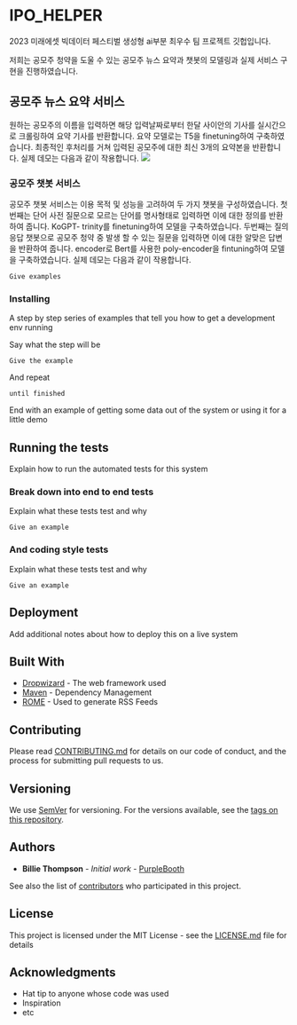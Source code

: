 # IPO_HELPER
2023 미래에셋 빅데이터 페스티벌 생성형 ai부분 최우수 팀 프로젝트 깃헙입니다. 

저희는 공모주 청약을 도울 수 있는 공모주 뉴스 요약과 챗봇의 모델링과 실제 서비스 구현을 진행하였습니다. 

## 공모주 뉴스 요약 서비스 

원하는 공모주의 이름을 입력하면 해당 입력날짜로부터 한달 사이안의 기사를 실시간으로 크롤링하여 요약 기사를 반환합니다. 
요약 모델로는 T5을 finetuning하여 구축하였습니다. 
최종적인 후처리를 거쳐 입력된 공모주에 대한 최신 3개의 요약본을 반환합니다. 
실제 데모는 다음과 같이 작용합니다. 
![](https://github.com/yunseo4401/IPO-HELPER/blob/main/image1.jpg)

### 공모주 챗봇 서비스
공모주 챗봇 서비스는 이용 목적 및 성능을 고려하여 두 가지 챗봇을 구성하였습니다. 
첫번째는 단어 사전 질문으로 모르는 단어를 명사형태로 입력하면 이에 대한 정의를 반환하여 줍니다. 
KoGPT- trinity를 finetuning하여 모델을 구축하였습니다. 
두번째는 질의 응답 챗봇으로 공모주 청약 중 발생 할 수 있는 질문을 입력하면 이에 대한 알맞은 답변을 반환하여 줍니다. 
encoder로 Bert를 사용한 poly-encoder을 fintuning하여 모델을 구축하였습니다. 
실제 데모는 다음과 같이 작용합니다. 

```
Give examples
```

### Installing

A step by step series of examples that tell you how to get a development env running

Say what the step will be

```
Give the example
```

And repeat

```
until finished
```

End with an example of getting some data out of the system or using it for a little demo

## Running the tests

Explain how to run the automated tests for this system

### Break down into end to end tests

Explain what these tests test and why

```
Give an example
```

### And coding style tests

Explain what these tests test and why

```
Give an example
```

## Deployment

Add additional notes about how to deploy this on a live system

## Built With

* [Dropwizard](http://www.dropwizard.io/1.0.2/docs/) - The web framework used
* [Maven](https://maven.apache.org/) - Dependency Management
* [ROME](https://rometools.github.io/rome/) - Used to generate RSS Feeds

## Contributing

Please read [CONTRIBUTING.md](https://gist.github.com/PurpleBooth/b24679402957c63ec426) for details on our code of conduct, and the process for submitting pull requests to us.

## Versioning

We use [SemVer](http://semver.org/) for versioning. For the versions available, see the [tags on this repository](https://github.com/your/project/tags). 

## Authors

* **Billie Thompson** - *Initial work* - [PurpleBooth](https://github.com/PurpleBooth)

See also the list of [contributors](https://github.com/your/project/contributors) who participated in this project.

## License

This project is licensed under the MIT License - see the [LICENSE.md](LICENSE.md) file for details

## Acknowledgments

* Hat tip to anyone whose code was used
* Inspiration
* etc
